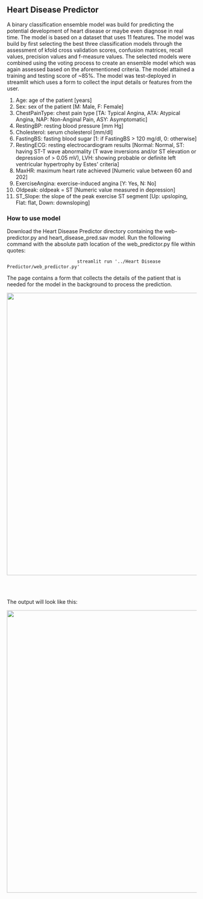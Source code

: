 ## Heart Disease Predictor

A binary classification ensemble model was build for predicting the potential development of heart disease or maybe even diagnose in real time. The model is based on a dataset that uses 11 features. The model was build by first selecting the best three classification models through the assessment of kfold cross validation scores, confusion matrices, recall values, precision values and f-measure values. The selected models were combined using the voting process to create an ensemble model which was again assessed based on the aforementioned criteria. The model attained a training and testing score of ~85%. The model was test-deployed in streamlit which uses a form to collect the input details or features from the user. 

1.  Age: age of the patient [years]
2.  Sex: sex of the patient [M: Male, F: Female]
3.  ChestPainType: chest pain type [TA: Typical Angina, ATA: Atypical Angina, NAP: Non-Anginal Pain, ASY: Asymptomatic]
4.  RestingBP: resting blood pressure [mm Hg]
5.  Cholesterol: serum cholesterol [mm/dl]
6.  FastingBS: fasting blood sugar [1: if FastingBS > 120 mg/dl, 0: otherwise]
7.  RestingECG: resting electrocardiogram results [Normal: Normal, ST: having ST-T wave abnormality (T wave inversions and/or ST       elevation or depression of > 0.05 mV), LVH: showing probable or definite left ventricular hypertrophy by Estes' criteria]
8.  MaxHR: maximum heart rate achieved [Numeric value between 60 and 202]
9.  ExerciseAngina: exercise-induced angina [Y: Yes, N: No]
10. Oldpeak: oldpeak = ST [Numeric value measured in depression]
11.  ST_Slope: the slope of the peak exercise ST segment [Up: upsloping, Flat: flat, Down: downsloping]

### How to use model

Download the Heart Disease Predictor directory containing the web-predictor.py and heart_disease_pred.sav model. Run the following command with the absolute path location of the web_predictor.py file within quotes:  

                              streamlit run '../Heart Disease Predictor/web_predictor.py'

The page contains a form that collects the details of the patient that is needed for the model in the background to process the prediction. 

<p align = "center">
<img src="https://github.com/jithinraj747/Heart-Disease-Predictor/assets/106642456/f7132613-a970-4ab0-a7bc-496f083aae3f" width="750">
</p> <br><br>


The output will look like this:

<p align = "center">
<img src="https://github.com/jithinraj747/Heart-Disease-Predictor/assets/106642456/c440a860-6c23-460b-a5c1-ad046a629486" width="750">
</p>
